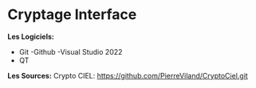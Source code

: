 # Cryptage Interface

**Les Logiciels:**
- Git
-Github
-Visual Studio 2022
- QT
 
**Les Sources:**
Crypto CIEL: https://github.com/PierreViland/CryptoCiel.git

